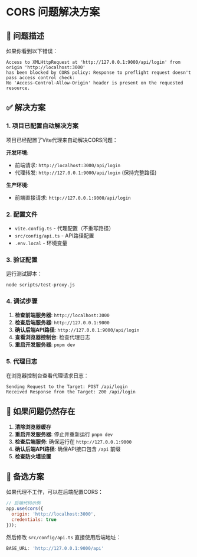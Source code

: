 # CORS 问题解决方案

## 🚨 问题描述

如果你看到以下错误：
```
Access to XMLHttpRequest at 'http://127.0.0.1:9000/api/login' from origin 'http://localhost:3000' 
has been blocked by CORS policy: Response to preflight request doesn't pass access control check: 
No 'Access-Control-Allow-Origin' header is present on the requested resource.
```

## ✅ 解决方案

### 1. 项目已配置自动解决方案

项目已经配置了Vite代理来自动解决CORS问题：

**开发环境**:
- 前端请求: `http://localhost:3000/api/login`
- 代理转发: `http://127.0.0.1:9000/api/login` (保持完整路径)

**生产环境**:
- 前端直接请求: `http://127.0.0.1:9000/api/login`

### 2. 配置文件

- `vite.config.ts` - 代理配置（不重写路径）
- `src/config/api.ts` - API路径配置
- `.env.local` - 环境变量

### 3. 验证配置

运行测试脚本：
```bash
node scripts/test-proxy.js
```

### 4. 调试步骤

1. **检查前端服务器**: `http://localhost:3000`
2. **检查后端服务器**: `http://127.0.0.1:9000`
3. **确认后端API路径**: `http://127.0.0.1:9000/api/login`
4. **查看浏览器控制台**: 检查代理日志
5. **重启开发服务器**: `pnpm dev`

### 5. 代理日志

在浏览器控制台查看代理请求日志：
```
Sending Request to the Target: POST /api/login
Received Response from the Target: 200 /api/login
```

## 🔧 如果问题仍然存在

1. **清除浏览器缓存**
2. **重启开发服务器**: 停止并重新运行 `pnpm dev`
3. **检查后端服务**: 确保运行在 `http://127.0.0.1:9000`
4. **确认后端API路径**: 确保API接口包含 `/api` 前缀
5. **检查防火墙设置**

## 📝 备选方案

如果代理不工作，可以在后端配置CORS：

```javascript
// 后端代码示例
app.use(cors({
  origin: 'http://localhost:3000',
  credentials: true
}));
```

然后修改 `src/config/api.ts` 直接使用后端地址：
```typescript
BASE_URL: 'http://127.0.0.1:9000/api'
``` 